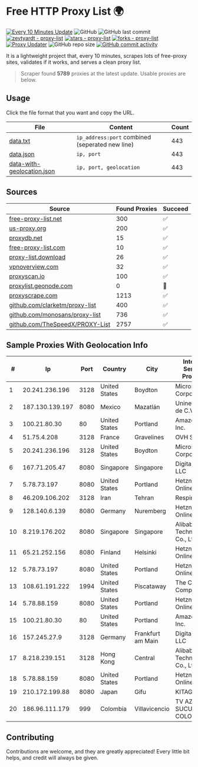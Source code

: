 
# Free HTTP Proxy List 🌍

[![Every 10 Minutes Update](https://github.com/mertguvencli/http-proxy-list/actions/workflows/main.yml/badge.svg?branch=main)](https://github.com/mertguvencli/http-proxy-list/actions/workflows/main.yml)
![GitHub](https://img.shields.io/github/license/mertguvencli/http-proxy-list)
![GitHub last commit](https://img.shields.io/github/last-commit/mertguvencli/http-proxy-list)
[![zevtyardt - proxy-list](https://img.shields.io/static/v1?label=zevtyardt&message=proxy-list&color=blue&logo=github)](https://github.com/zevtyardt/proxy-list "Go to GitHub repo")
[![stars - proxy-list](https://img.shields.io/github/stars/zevtyardt/proxy-list?style=social)](https://github.com/zevtyardt/proxy-list)
[![forks - proxy-list](https://img.shields.io/github/forks/zevtyardt/proxy-list?style=social)](https://github.com/zevtyardt/proxy-list)
[![Proxy Updater](https://github.com/zevtyardt/proxy-list/workflows/Proxy%20Updater/badge.svg)](https://github.com/zevtyardt/proxy-list/actions?query=workflow:"Proxy+Updater")
![GitHub repo size](https://img.shields.io/github/repo-size/zevtyardt/proxy-list)
[![GitHub commit activity](https://img.shields.io/github/commit-activity/m/zevtyardt/proxy-list?logo=commits)](https://github.com/zevtyardt/proxy-list/commits/main)

It is a lightweight project that, every 10 minutes, scrapes lots of free-proxy sites, validates if it works, and serves a clean proxy list.

> Scraper found **5789** proxies at the latest update. Usable proxies are below.

## Usage

Click the file format that you want and copy the URL.

|File|Content|Count|
|----|-------|-----|
|[data.txt](https://raw.githubusercontent.com/mertguvencli/http-proxy-list/main/proxy-list/data.txt)|`ip_address:port` combined (seperated new line)|443|
|[data.json](https://raw.githubusercontent.com/mertguvencli/http-proxy-list/main/proxy-list/data.json)|`ip, port`|443|
|[data-with-geolocation.json](https://raw.githubusercontent.com/mertguvencli/http-proxy-list/main/proxy-list/data-with-geolocation.json)|`ip, port, geolocation`|443|

## Sources

|Source|Found Proxies|Succeed|
|------|-------------|-------|
|[free-proxy-list.net](https://free-proxy-list.net)|300|✅|
|[us-proxy.org](https://www.us-proxy.org)|200|✅|
|[proxydb.net](http://proxydb.net)|15|✅|
|[free-proxy-list.com](https://free-proxy-list.com/?page=&port=&type%5B%5D=http&type%5B%5D=https&up_time=0&search=Search)|10|✅|
|[proxy-list.download](https://www.proxy-list.download/HTTP)|26|✅|
|[vpnoverview.com](https://vpnoverview.com/privacy/anonymous-browsing/free-proxy-servers)|32|✅|
|[proxyscan.io](https://www.proxyscan.io)|100|✅|
|[proxylist.geonode.com](https://proxylist.geonode.com/api/proxy-list?limit=300&page=1&sort_by=lastChecked&sort_type=desc&protocols=http,https)|0|🚫|
|[proxyscrape.com](https://api.proxyscrape.com/v2/?request=displayproxies&protocol=http&timeout=10000&country=all&ssl=all&anonymity=all)|1213|✅|
|[github.com/clarketm/proxy-list](https://raw.githubusercontent.com/clarketm/proxy-list/master/proxy-list-raw.txt)|400|✅|
|[github.com/monosans/proxy-list](https://raw.githubusercontent.com/monosans/proxy-list/main/proxies/http.txt)|736|✅|
|[github.com/TheSpeedX/PROXY-List](https://raw.githubusercontent.com/TheSpeedX/PROXY-List/master/http.txt)|2757|✅|


## Sample Proxies With Geolocation Info

|#|Ip|Port|Country|City|Internet Service Provider|
|-|--|----|-------|----|-------------------------|
|1|20.241.236.196|3128|United States|Boydton|Microsoft Corporation|
|2|187.130.139.197|8080|Mexico|Mazatlán|Uninet S.A. de C.V.|
|3|100.21.80.30|80|United States|Portland|Amazon.com, Inc.|
|4|51.75.4.208|3128|France|Gravelines|OVH SAS|
|5|20.241.236.196|3128|United States|Boydton|Microsoft Corporation|
|6|167.71.205.47|8080|Singapore|Singapore|DigitalOcean, LLC|
|7|5.78.73.197|8080|United States|Portland|Hetzner Online GmbH|
|8|46.209.106.202|3128|Iran|Tehran|Respina|
|9|128.140.6.139|8080|Germany|Nuremberg|Hetzner Online GmbH|
|10|8.219.176.202|8080|Singapore|Singapore|Alibaba (US) Technology Co., Ltd.|
|11|65.21.252.156|8080|Finland|Helsinki|Hetzner Online GmbH|
|12|5.78.73.197|8080|United States|Portland|Hetzner Online GmbH|
|13|108.61.191.222|1994|United States|Piscataway|The Constant Company|
|14|5.78.88.159|8080|United States|Portland|Hetzner Online GmbH|
|15|100.21.80.30|80|United States|Portland|Amazon.com, Inc.|
|16|157.245.27.9|3128|Germany|Frankfurt am Main|DigitalOcean, LLC|
|17|8.218.239.151|3128|Hong Kong|Central|Alibaba (US) Technology Co., Ltd.|
|18|5.78.88.159|8080|United States|Portland|Hetzner Online GmbH|
|19|210.172.199.88|8080|Japan|Gifu|KITAGATA|
|20|186.96.111.179|999|Colombia|Villavicencio|TV AZTECA SUCURSAL COLOMBIA|



## Contributing

Contributions are welcome, and they are greatly appreciated! Every
little bit helps, and credit will always be given.

